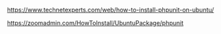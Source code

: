 https://www.technetexperts.com/web/how-to-install-phpunit-on-ubuntu/


https://zoomadmin.com/HowToInstall/UbuntuPackage/phpunit